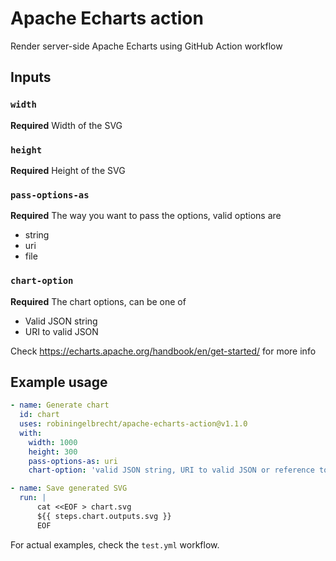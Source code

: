 # Apache Echarts action

Render server-side Apache Echarts using GitHub Action workflow

## Inputs

### `width`

**Required** Width of the SVG

### `height`

**Required** Height of the SVG

### `pass-options-as`

**Required** The way you want to pass the options, valid options are

- string
- uri
- file

### `chart-option`

**Required** The chart options, can be one of
* Valid JSON string 
* URI to valid JSON

Check https://echarts.apache.org/handbook/en/get-started/ for more info

## Example usage

```yaml
- name: Generate chart
  id: chart
  uses: robiningelbrecht/apache-echarts-action@v1.1.0
  with:
    width: 1000
    height: 300
    pass-options-as: uri
    chart-option: 'valid JSON string, URI to valid JSON or reference to file with valid JSON'

- name: Save generated SVG
  run: |
      cat <<EOF > chart.svg
      ${{ steps.chart.outputs.svg }}
      EOF
```

For actual examples, check the `test.yml` workflow.
